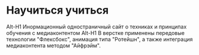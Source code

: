 # Научиться учиться
Alt-H1 
Инормационный одностраничный сайт о техниках и принципах обучения с медиаконтентом
Alt-H1 
В верстке применены передовые технологии "Флексбокс", анимация типа "Ротейшн", а также интеграция медиаконтента методом "Айфрэйм".